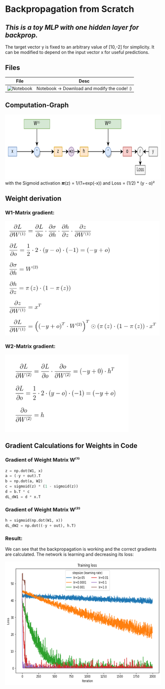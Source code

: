 # Backpropagation from Scratch
## _This is a toy MLP with one hidden layer for backprop._
The target vector y is fixed to an arbitrary value of [10,-2] for simplicity. It can be modified to depend on the input vector x for useful predictions.

## Files

| File | Desc |
| ------ | ------ |
| ![Notebook](Backprop-from-Scratch.ipynb)| Notebook → Download and modify the code! :) |

## Computation-Graph
<img src="https://github.com/till2/Backpropagation-from-Scratch/blob/main/assets/ComputationGraph.png?raw=true" width="800" height="210"/>
with the Sigmoid activation 𝞹(z) = 1/(1+exp(-x)) and Loss = (1/2) * (y - o)²

## Weight derivation

### W1-Matrix gradient:
<img src="https://github.com/till2/Backpropagation-from-Scratch/blob/main/assets/eq1.png?raw=true" width="500" height="370"/>


### W2-Matrix gradient:
<img src="https://github.com/till2/Backpropagation-from-Scratch/blob/main/assets/eq_new.png?raw=true" width="400" height="250"/>

## Gradient Calculations for Weights in Code


### Gradient of Weight Matrix W⁽¹⁾

```py
z = np.dot(W1, x)
a = (-y + out).T
b = np.dot(a, W2)
c = sigmoid(z) * (1 - sigmoid(z))
d = b.T * c
dL_dW1 = d * x.T
```
### Gradient of Weight Matrix W⁽²⁾

```py
h = sigmoid(np.dot(W1, x))
dL_dW2 = np.dot((-y + out), h.T)
```

### Result:
We can see that the backpropagation is working and the correct gradients are calculated.
The network is learning and decreasing its loss:

<img src="https://github.com/till2/Backpropagation-from-Scratch/blob/main/assets/LearningRates.png?raw=true" width="600" height="400"/>
